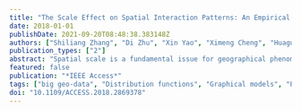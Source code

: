 ```yaml
---
title: "The Scale Effect on Spatial Interaction Patterns: An Empirical Study Using Taxi O-D Data of Beijing and Shanghai"
date: 2018-01-01
publishDate: 2021-09-20T08:48:38.383148Z
authors: ["Shiliang Zhang", "Di Zhu", "Xin Yao", "Ximeng Cheng", "Huagui He", "Yu Liu"]
publication_types: ["2"]
abstract: "Spatial scale is a fundamental issue for geographical phenomena because the size of the spatial unit adopted for analysis can have a significant effect on aggregated spatial data and the corresponding analytical results. There exists much research on the scale issue of spatial distribution data while a few has paid attention to the scale effect on spatial interactions. Big geo-data with micro-level individual movements provide an unprecedented opportunity to explore spatial interactions from the bottom up and to understand the scale effect from the perspective of interaction patterns. In this paper, we introduced an empirical framework to explore spatial interaction data across scales. By incorporating two data sets of taxi trajectories in Beijing and Shanghai, we aggregated the taxi O-D trips under multiple regular grids with different cell sizes and analyzed the properties of spatial interactions in three aspects: the statistical distribution, the distance decay mechanism, and the structure pattern. Our research demonstrated the feasibility of analyzing spatial interactions from a multi-scale view and offered a basic empirical framework for future geographical research that is interested in scale and spatial interactions."
featured: false
publication: "*IEEE Access*"
tags: ["big geo-data", "Distribution functions", "Graphical models", "Public transportation", "regular grids", "Scale", "Spatial databases", "spatial interaction", "Trajectory", "Urban areas", "urban mobility"]
doi: "10.1109/ACCESS.2018.2869378"
---
```


